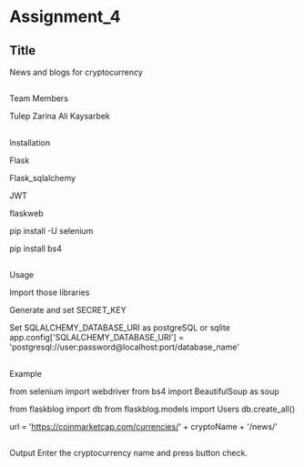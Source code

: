 # Assignment_4
## Title
News and blogs for cryptocurrency

##
Team Members

Tulep Zarina
Ali Kaysarbek

##
Installation


Flask

Flask_sqlalchemy

JWT

flaskweb

pip install -U selenium

pip install bs4

##
Usage

Import those libraries

Generate and set SECRET_KEY


Set SQLALCHEMY_DATABASE_URI as postgreSQL or sqlite
app.config['SQLALCHEMY_DATABASE_URI'] = 'postgresql://user:password@localhost:port/database_name'



##
Example

from selenium import webdriver
from bs4 import BeautifulSoup as soup


from flaskblog import db
from flaskblog.models import Users
db.create_all()

url = 'https://coinmarketcap.com/currencies/' + cryptoName + '/news/'



##
Output
Enter the cryptocurrency name and press button check.
